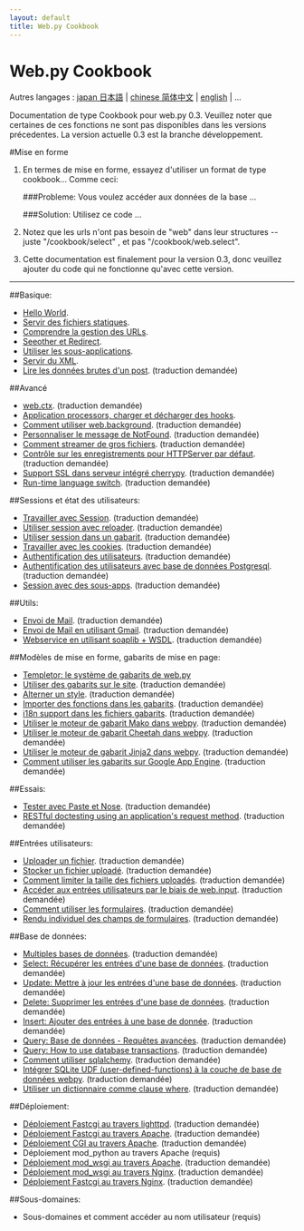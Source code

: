 ```yaml
---
layout: default
title: Web.py Cookbook
---
```


# Web.py Cookbook

Autres langages : [japan 日本語](/ja) | [chinese 简体中文](/zh-cn) | [english](/../cookbook) | ...

Documentation de type Cookbook pour web.py 0.3. Veuillez noter que certaines de ces fonctions ne sont pas disponibles dans les versions précedentes. 
La version actuelle 0.3 est la branche développement.

#Mise en forme

1. En termes de mise en forme, essayez d'utiliser un format de type cookbook... Comme ceci:
    
    ###Probleme: Vous voulez accéder aux données de la base ...
     
    ###Solution: Utilisez ce code ...

1. Notez que les urls n'ont pas besoin de "web" dans leur structures -- juste "/cookbook/select" , et pas "/cookbook/web.select".  

1. Cette documentation est finalement pour la version 0.3, donc veuillez ajouter du code qui ne fonctionne qu'avec cette version.

-------------------------------------------------

##Basique:
* [Hello World](/helloworld/fr). 
* [Servir des fichiers statiques](/staticfiles/fr).  
* [Comprendre la gestion des URLs](/url_handling/fr).  
* [Seeother et Redirect](/redirect+seeother/fr).  
* [Utiliser les sous-applications](/subapp/fr).  
* [Servir du XML](/xmlfiles/fr).   
* [Lire les données brutes d'un post](/postbasic).  (traduction demandée)


##Avancé
* [web.ctx](/ctx). (traduction demandée)
* [Application processors, charger et décharger des hooks](/application_processors/fr). 
* [Comment utiliser web.background](/background). (traduction demandée)
* [Personnaliser le message de NotFound](/custom_notfound). (traduction demandée)
* [Comment streamer de gros fichiers](/streaming_large_files). (traduction demandée)
* [Contrôle sur les enregistrements pour HTTPServer par défaut](/logging). (traduction demandée)
* [Support SSL dans serveur intégré cherrypy](/ssl). (traduction demandée)
* [Run-time language switch](/runtime-language-switch). (traduction demandée)

##Sessions et état des utilisateurs:
* [Travailler avec Session](/sessions). (traduction demandée)
* [Utiliser session avec reloader](/session_with_reloader). (traduction demandée)
* [Utiliser session dans un gabarit](/session_in_template). (traduction demandée)
* [Travailler avec les cookies](/cookies). (traduction demandée)
* [Authentification des utilisateurs](/userauth). (traduction demandée)
* [Authentification des utilisateurs avec base de données Postgresql](/userauthpgsql). (traduction demandée)
* [Session avec des sous-apps](/sessions_with_subapp). (traduction demandée)


##Utils:
* [Envoi de Mail](/sendmail). (traduction demandée)
* [Envoi de Mail en utilisant Gmail](/sendmail_using_gmail). (traduction demandée)
* [Webservice en utilisant soaplib + WSDL](/webservice). (traduction demandée)

##Modèles de mise en forme, gabarits de mise en page:
* [Templetor: le système de gabarits de web.py](/docs/0.3/templetor.fr )
* [Utiliser des gabarits sur le site](/layout_template). (traduction demandée)
* [Alterner un style](/alternating_style). (traduction demandée) 
* [Importer des fonctions dans les gabarits](/template_import). (traduction demandée)
* [i18n support dans les fichiers gabarits](/i18n_support_in_template_file ). (traduction demandée)
* [Utiliser le moteur de gabarit Mako dans webpy](/template_mako). (traduction demandée)
* [Utiliser le moteur de gabarit Cheetah dans webpy](/template_cheetah). (traduction demandée)
* [Utiliser le moteur de gabarit  Jinja2 dans webpy](/template_jinja). (traduction demandée)
* [Comment utiliser les gabarits sur Google App Engine](/templates_on_gae). (traduction demandée)

##Essais:
* [Tester avec Paste et Nose](/testing_with_paste_and_nose). (traduction demandée)
* [RESTful doctesting using an application's request method](/restful_doctesting_using_request). (traduction demandée)

##Entrées utilisateurs:
* [Uploader un fichier](/fileupload). (traduction demandée)
* [Stocker un fichier uploadé](/storeupload). (traduction demandée)
* [Comment limiter la taille des fichiers uploadés](/limiting_upload_size). (traduction demandée)
* [Accéder aux entrées utilisateurs par le biais de web.input](/input). (traduction demandée)
* [Comment utiliser les formulaires](/forms). (traduction demandée)
* [Rendu individuel des champs de formulaires](/form_fields). (traduction demandée)

##Base de données:
* [Multiples bases de données](/multidbs). (traduction demandée)
* [Select: Récupérer les entrées d'une base de données](/select). (traduction demandée)
* [Update: Mettre à jour les entrées d'une base de données](/update). (traduction demandée)
* [Delete: Supprimer les entrées d'une base de données](/delete). (traduction demandée)
* [Insert: Ajouter des entrées à une base de donnée](/insert).  (traduction demandée)
* [Query: Base de données - Requêtes avancées](/query). (traduction demandée)
* [Query: How to use database transactions](/transactions). (traduction demandée)
* [Comment utiliser sqlalchemy](/sqlalchemy). (traduction demandée)
* [Intégrer SQLite UDF (user-defined-functions) à la couche de base de données webpy](/sqlite-udf). (traduction demandée)
* [Utiliser un dictionnaire comme clause where](/where_dict). (traduction demandée)


##Déploiement:
* [Déploiement Fastcgi au travers lighttpd](/fastcgi-lighttpd). (traduction demandée)
* [Déploiement Fastcgi au travers Apache](/fastcgi-apache).  (traduction demandée)
* [Déploiement CGI au travers Apache](/cgi-apache). (traduction demandée)
* Déploiement mod_python au travers Apache (requis)
* [Déploiement mod_wsgi au travers Apache](/mod_wsgi-apache ). (traduction demandée)
* [Déploiement mod_wsgi au travers Nginx](/mod_wsgi-nginx ). (traduction demandée)
* [Déploiement Fastcgi au travers Nginx](/fastcgi-nginx). (traduction demandée)

##Sous-domaines:
* Sous-domaines et comment accéder au nom utilisateur (requis)